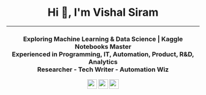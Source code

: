 <h1 align="center">Hi 👋, I'm Vishal Siram</h1>

---
<h3 align="center">
Exploring Machine Learning & Data Science | Kaggle Notebooks Master </br> 
Experienced in Programming, IT, Automation, Product, R&D, Analytics </br> 
Researcher - Tech Writer - Automation Wiz
</h3>

<p align=center>
<a href="https://www.linkedin.com/in/vishal-siram-a16603169/"><img height="25" src="https://img.shields.io/badge/Linkedin-%2320beff"></a>
<a href="https://vishalsiram.github.io/vishal/"><img height="25" src="https://img.shields.io/badge/Website-%1020beff"></a>
<a href="https://www.kaggle.com/hackspyder"><img height="25" src="https://img.shields.io/badge/Kaggle-%2320beff"></a>
</p>
